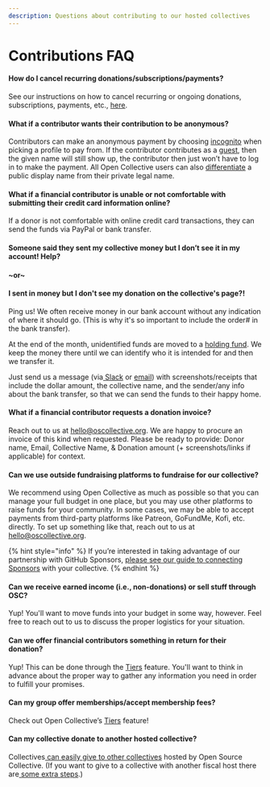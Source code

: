 ```yaml
---
description: Questions about contributing to our hosted collectives
---
```


# Contributions FAQ

#### How do I cancel recurring donations/subscriptions/payments?

See our instructions on how to cancel recurring or ongoing donations, subscriptions, payments, etc., [here](https://docs.opencollective.com/help/financial-contributors/payments#change-the-amount-payment-method-or-cancel-an-existing-contribution).

#### What if a contributor wants their contribution to be anonymous?

Contributors can make an anonymous payment by choosing [incognito](https://docs.opencollective.com/help/financial-contributors/payments#profile) when picking a profile to pay from. If the contributor contributes as a [guest](https://docs.opencollective.com/help/financial-contributors/payments#contributing-as-a-guest), then the given name will still show up, the contributor then just won’t have to log in to make the payment. All Open Collective users can also [differentiate](https://opencollective.com/opencollective/updates/new-legal-and-display-name-settings) a public display name from their private legal name.

#### What if a financial contributor is unable or not comfortable with submitting their credit card information online?

If a donor is not comfortable with online credit card transactions, they can send the funds via PayPal or bank transfer.

#### Someone said they sent my collective money but I don’t see it in my account! Help?

#### \~or\~

#### I sent in money but I don't see my donation on the collective's page?!

Ping us! We often receive money in our bank account without any indication of where it should go. (This is why it's so important to include the order# in the bank transfer).&#x20;

At the end of the month, unidentified funds are moved to a [holding fund](https://opencollective.com/osc-holding). We keep the money there until we can identify who it is intended for and then we transfer it.

Just send us a message (via[ Slack](http://slack.opencollective.com) or [email](https://docs.oscollective.org/about/contact)) with screenshots/receipts that include the dollar amount, the collective name, and the sender/any info about the bank transfer, so that we can send the funds to their happy home.

#### What if a financial contributor requests a donation invoice?

Reach out to us at hello@oscollective.org. We are happy to procure an invoice of this kind when requested. Please be ready to provide: Donor name, Email, Collective Name, & Donation amount (+ screenshots/links if applicable) for context.

#### Can we use outside fundraising platforms to fundraise for our collective?

We recommend using Open Collective as much as possible so that you can manage your full budget in one place, but you may use other platforms to raise funds for your community. In some cases, we may be able to accept payments from third-party platforms like Patreon, GoFundMe, Kofi, etc. directly. To set up something like that, reach out to us at hello@oscollective.org.

{% hint style="info" %}
If you’re interested in taking advantage of our partnership with GitHub Sponsors, [please see our guide to connecting Sponsors](https://docs.oscollective.org/getting-started/github-sponsors) with your collective.
{% endhint %}

#### Can we receive earned income (i.e., non-donations) or sell stuff through OSC?

Yup! You'll want to move funds into your budget in some way, however. Feel free to reach out to us to discuss the proper logistics for your situation.

#### Can we offer financial contributors something in return for their donation?

Yup! This can be done through the [Tiers](https://docs.opencollective.com/help/collectives/collective-settings/tiers-goals#tiers) feature. You'll want to think in advance about the proper way to gather any information you need in order to fulfill your promises.

#### Can my group offer memberships/accept membership fees?

Check out Open Collective’s [Tiers](https://docs.opencollective.com/help/collectives/collective-settings/tiers-goals#tiers) feature!

#### Can my collective donate to another hosted collective?

Collectives[ can easily give to other collectives](https://docs.opencollective.com/help/financial-contributors/collective-to-collective) hosted by Open Source Collective. (If you want to give to a collective with another fiscal host there are[ some extra steps](https://docs.opencollective.com/help/financial-contributors/collective-to-collective#across-different-fiscal-hosts).)
